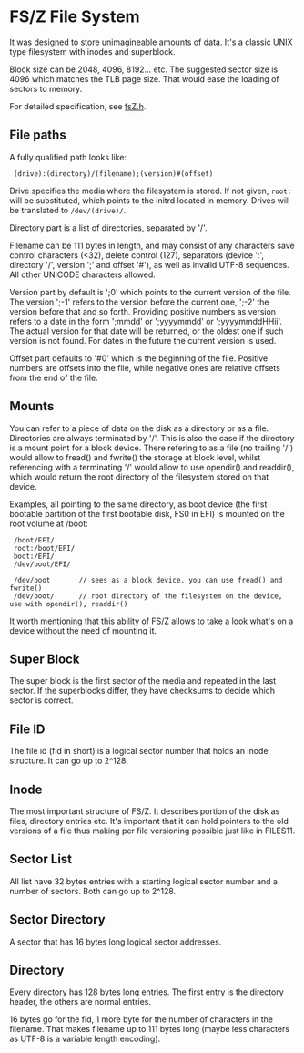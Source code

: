 FS/Z File System
================

It was designed to store unimagineable amounts of data. It's a classic UNIX type filesystem with inodes and superblock.

Block size can be 2048, 4096, 8192... etc. The suggested sector size is 4096 which matches the TLB page size. That would
ease the loading of sectors to memory.

For detailed specification, see [fsZ.h](https://github.com/bztsrc/osz/blob/master/etc/include/fsZ.h).

File paths
----------

A fully qualified path looks like:

```
 (drive):(directory)/(filename);(version)#(offset)
```

Drive specifies the media where the filesystem is stored. If not given, `root:` will be substituted, which points to the
initrd located in memory. Drives will be translated to `/dev/(drive)/`.

Directory part is a list of directories, separated by '/'.

Filename can be 111 bytes in length, and may consist of any characters save control characters (<32), delete control (127),
separators (device ':', directory '/', version ';' and offset '#'), as well as invalid UTF-8 sequences. All other
UNICODE characters allowed.

Version part by default is ';0' which points to the current version of the file. The version ';-1' refers to the version
before the current one, ';-2' the version before that and so forth. Providing positive numbers as version refers to a date
in the form ';mmdd' or ';yyyymmdd' or ';yyyymmddHHii'. The actual version for that date will be returned, or the oldest one
if such version is not found. For dates in the future the current version is used.

Offset part defaults to '#0' which is the beginning of the file. Positive numbers are offsets into the file, while negative
ones are relative offsets from the end of the file.

Mounts
------

You can refer to a piece of data on the disk as a directory or as a file. Directories are always terminated by '/'. This is
also the case if the directory is a mount point for a block device. There refering to as a file (no trailing '/') would
allow to fread() and fwrite() the storage at block level, whilst referencing with a terminating '/' would allow to use opendir()
and readdir(), which would return the root directory of the filesystem stored on that device.

Examples, all pointing to the same directory, as boot device (the first bootable partition of the first bootable disk, FS0 in EFI)
is mounted on the root volume at /boot:

```
 /boot/EFI/
 root:/boot/EFI/
 boot:/EFI/
 /dev/boot/EFI/

 /dev/boot       // sees as a block device, you can use fread() and fwrite()
 /dev/boot/      // root directory of the filesystem on the device, use with opendir(), readdir()
```

It worth mentioning that this ability of FS/Z allows to take a look what's on a device without the need of mounting it.

Super Block
-----------

The super block is the first sector of the media and repeated in the last sector. If the superblocks differ, they have
checksums to decide which sector is correct.

File ID
-------

The file id (fid in short) is a logical sector number that holds an inode structure. It can go up to 2^128.

Inode
-----

The most important structure of FS/Z. It describes portion of the disk as files, directory entries etc. It's important
that it can hold pointers to the old versions of a file thus making per file versioning possible just like in FILES11.

Sector List
-----------

All list have 32 bytes entries with a starting logical sector number and a number of sectors. Both can go up to 2^128.

Sector Directory
----------------

A sector that has 16 bytes long logical sector addresses.

Directory
---------

Every directory has 128 bytes long entries. The first entry is the directory header, the others are normal entries.

16 bytes go for the fid, 1 more byte for the number of characters in the filename. That makes filename up to 111 bytes long
(maybe less characters as UTF-8 is a variable length encoding).

